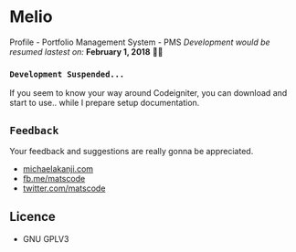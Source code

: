 # Melio
Profile - Portfolio Management System - PMS
*Development would be resumed lastest on:* **February 1, 2018** 🤞🏽


### `Development Suspended...`
If you seem to know your way around Codeigniter, you can download and start to use.. while I prepare setup documentation.

## `Feedback`
Your feedback and suggestions are really gonna be appreciated. 
- [michaelakanji.com](http://michaelakanji.com)
- [fb.me/matscode](http://fb.com/matscode)
- [twitter.com/matscode](http://twitter.com/matscode)


## Licence
- GNU GPLV3
